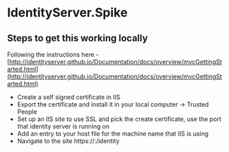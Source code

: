 # IdentityServer.Spike
## Steps to get this working locally
Following the instructions here - [http://identityserver.github.io/Documentation/docs/overview/mvcGettingStarted.html](http://identityserver.github.io/Documentation/docs/overview/mvcGettingStarted.html)
* Create a self signed certificate in IIS
* Export the certificate and install it in your local computer -> Trusted People
* Set up an IIS site to use SSL and pick the create certificate, use the port that identity server is running on
* Add an entry to your host file for the machine name that IIS is using
* Navigate to the site https://<machine name>:<identity server port>/identity
